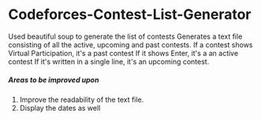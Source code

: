 # Codeforces-Contest-List-Generator
Used beautiful soup to generate the list of contests
Generates a text file consisting of all the active, upcoming and past contests.
If a contest shows Virtual Participation, it's a past contest
If it shows Enter, it's a an active contest
If it's written in a single line, it's an upcoming contest.

##### Areas to be improved upon #####
1. Improve the readability of the text file.
2. Display the dates as well 
